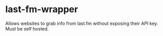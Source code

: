 # last-fm-wrapper

Allows websites to grab info from last.fm without exposing their API key. Must be self hosted.
